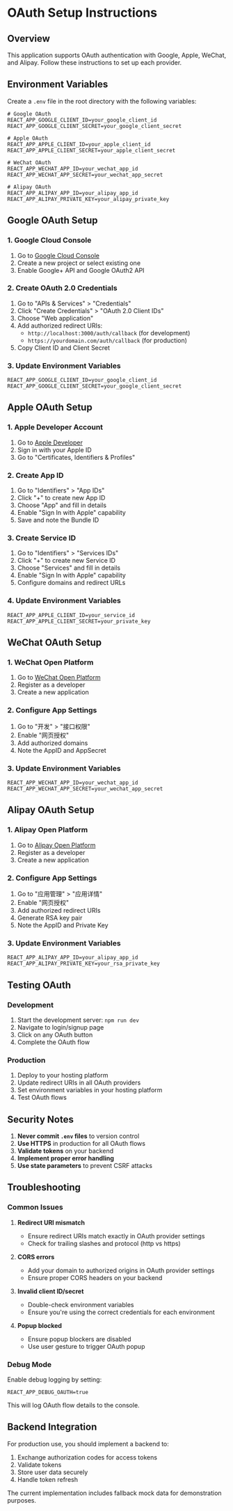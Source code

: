 # OAuth Setup Instructions

## Overview
This application supports OAuth authentication with Google, Apple, WeChat, and Alipay. Follow these instructions to set up each provider.

## Environment Variables
Create a `.env` file in the root directory with the following variables:

```env
# Google OAuth
REACT_APP_GOOGLE_CLIENT_ID=your_google_client_id
REACT_APP_GOOGLE_CLIENT_SECRET=your_google_client_secret

# Apple OAuth
REACT_APP_APPLE_CLIENT_ID=your_apple_client_id
REACT_APP_APPLE_CLIENT_SECRET=your_apple_client_secret

# WeChat OAuth
REACT_APP_WECHAT_APP_ID=your_wechat_app_id
REACT_APP_WECHAT_APP_SECRET=your_wechat_app_secret

# Alipay OAuth
REACT_APP_ALIPAY_APP_ID=your_alipay_app_id
REACT_APP_ALIPAY_PRIVATE_KEY=your_alipay_private_key
```

## Google OAuth Setup

### 1. Google Cloud Console
1. Go to [Google Cloud Console](https://console.cloud.google.com/)
2. Create a new project or select existing one
3. Enable Google+ API and Google OAuth2 API

### 2. Create OAuth 2.0 Credentials
1. Go to "APIs & Services" > "Credentials"
2. Click "Create Credentials" > "OAuth 2.0 Client IDs"
3. Choose "Web application"
4. Add authorized redirect URIs:
   - `http://localhost:3000/auth/callback` (for development)
   - `https://yourdomain.com/auth/callback` (for production)
5. Copy Client ID and Client Secret

### 3. Update Environment Variables
```env
REACT_APP_GOOGLE_CLIENT_ID=your_google_client_id
REACT_APP_GOOGLE_CLIENT_SECRET=your_google_client_secret
```

## Apple OAuth Setup

### 1. Apple Developer Account
1. Go to [Apple Developer](https://developer.apple.com/)
2. Sign in with your Apple ID
3. Go to "Certificates, Identifiers & Profiles"

### 2. Create App ID
1. Go to "Identifiers" > "App IDs"
2. Click "+" to create new App ID
3. Choose "App" and fill in details
4. Enable "Sign In with Apple" capability
5. Save and note the Bundle ID

### 3. Create Service ID
1. Go to "Identifiers" > "Services IDs"
2. Click "+" to create new Service ID
3. Choose "Services" and fill in details
4. Enable "Sign In with Apple" capability
5. Configure domains and redirect URLs

### 4. Update Environment Variables
```env
REACT_APP_APPLE_CLIENT_ID=your_service_id
REACT_APP_APPLE_CLIENT_SECRET=your_private_key
```

## WeChat OAuth Setup

### 1. WeChat Open Platform
1. Go to [WeChat Open Platform](https://open.weixin.qq.com/)
2. Register as a developer
3. Create a new application

### 2. Configure App Settings
1. Go to "开发" > "接口权限"
2. Enable "网页授权"
3. Add authorized domains
4. Note the AppID and AppSecret

### 3. Update Environment Variables
```env
REACT_APP_WECHAT_APP_ID=your_wechat_app_id
REACT_APP_WECHAT_APP_SECRET=your_wechat_app_secret
```

## Alipay OAuth Setup

### 1. Alipay Open Platform
1. Go to [Alipay Open Platform](https://open.alipay.com/)
2. Register as a developer
3. Create a new application

### 2. Configure App Settings
1. Go to "应用管理" > "应用详情"
2. Enable "网页授权"
3. Add authorized redirect URIs
4. Generate RSA key pair
5. Note the AppID and Private Key

### 3. Update Environment Variables
```env
REACT_APP_ALIPAY_APP_ID=your_alipay_app_id
REACT_APP_ALIPAY_PRIVATE_KEY=your_rsa_private_key
```

## Testing OAuth

### Development
1. Start the development server: `npm run dev`
2. Navigate to login/signup page
3. Click on any OAuth button
4. Complete the OAuth flow

### Production
1. Deploy to your hosting platform
2. Update redirect URIs in all OAuth providers
3. Set environment variables in your hosting platform
4. Test OAuth flows

## Security Notes

1. **Never commit `.env` files** to version control
2. **Use HTTPS** in production for all OAuth flows
3. **Validate tokens** on your backend
4. **Implement proper error handling**
5. **Use state parameters** to prevent CSRF attacks

## Troubleshooting

### Common Issues

1. **Redirect URI mismatch**
   - Ensure redirect URIs match exactly in OAuth provider settings
   - Check for trailing slashes and protocol (http vs https)

2. **CORS errors**
   - Add your domain to authorized origins in OAuth provider settings
   - Ensure proper CORS headers on your backend

3. **Invalid client ID/secret**
   - Double-check environment variables
   - Ensure you're using the correct credentials for each environment

4. **Popup blocked**
   - Ensure popup blockers are disabled
   - Use user gesture to trigger OAuth popup

### Debug Mode
Enable debug logging by setting:
```env
REACT_APP_DEBUG_OAUTH=true
```

This will log OAuth flow details to the console.

## Backend Integration

For production use, you should implement a backend to:
1. Exchange authorization codes for access tokens
2. Validate tokens
3. Store user data securely
4. Handle token refresh

The current implementation includes fallback mock data for demonstration purposes.



